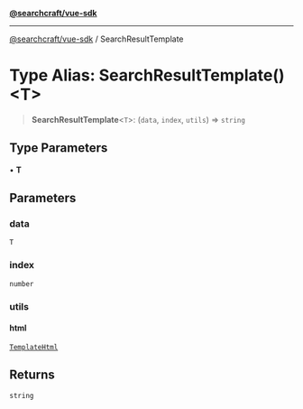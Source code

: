 [**@searchcraft/vue-sdk**](/reference/sdk/js-vue/README.md)

***

[@searchcraft/vue-sdk](/reference/sdk/js-vue/globals.md) / SearchResultTemplate

# Type Alias: SearchResultTemplate()\<T\>

> **SearchResultTemplate**\<`T`\>: (`data`, `index`, `utils`) => `string`

## Type Parameters

• **T**

## Parameters

### data

`T`

### index

`number`

### utils

#### html

[`TemplateHtml`](/reference/sdk/js-vue/type-aliases/TemplateHtml.md)

## Returns

`string`
